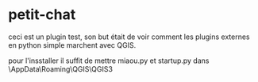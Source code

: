 # petit-chat
ceci est un plugin test, son but était de voir comment les plugins externes en python simple marchent avec QGIS.

pour l'insstaller il suffit de mettre miaou.py et startup.py dans \AppData\Roaming\QGIS\QGIS3 
